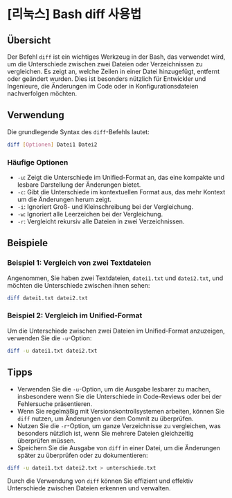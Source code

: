 # [리눅스] Bash diff 사용법

## Übersicht
Der Befehl `diff` ist ein wichtiges Werkzeug in der Bash, das verwendet wird, um die Unterschiede zwischen zwei Dateien oder Verzeichnissen zu vergleichen. Es zeigt an, welche Zeilen in einer Datei hinzugefügt, entfernt oder geändert wurden. Dies ist besonders nützlich für Entwickler und Ingenieure, die Änderungen im Code oder in Konfigurationsdateien nachverfolgen möchten.

## Verwendung
Die grundlegende Syntax des `diff`-Befehls lautet:

```bash
diff [Optionen] Datei1 Datei2
```

### Häufige Optionen
- `-u`: Zeigt die Unterschiede im Unified-Format an, das eine kompakte und lesbare Darstellung der Änderungen bietet.
- `-c`: Gibt die Unterschiede im kontextuellen Format aus, das mehr Kontext um die Änderungen herum zeigt.
- `-i`: Ignoriert Groß- und Kleinschreibung bei der Vergleichung.
- `-w`: Ignoriert alle Leerzeichen bei der Vergleichung.
- `-r`: Vergleicht rekursiv alle Dateien in zwei Verzeichnissen.

## Beispiele
### Beispiel 1: Vergleich von zwei Textdateien
Angenommen, Sie haben zwei Textdateien, `datei1.txt` und `datei2.txt`, und möchten die Unterschiede zwischen ihnen sehen:

```bash
diff datei1.txt datei2.txt
```

### Beispiel 2: Vergleich im Unified-Format
Um die Unterschiede zwischen zwei Dateien im Unified-Format anzuzeigen, verwenden Sie die `-u`-Option:

```bash
diff -u datei1.txt datei2.txt
```

## Tipps
- Verwenden Sie die `-u`-Option, um die Ausgabe lesbarer zu machen, insbesondere wenn Sie die Unterschiede in Code-Reviews oder bei der Fehlersuche präsentieren.
- Wenn Sie regelmäßig mit Versionskontrollsystemen arbeiten, können Sie `diff` nutzen, um Änderungen vor dem Commit zu überprüfen.
- Nutzen Sie die `-r`-Option, um ganze Verzeichnisse zu vergleichen, was besonders nützlich ist, wenn Sie mehrere Dateien gleichzeitig überprüfen müssen.
- Speichern Sie die Ausgabe von `diff` in einer Datei, um die Änderungen später zu überprüfen oder zu dokumentieren:

```bash
diff -u datei1.txt datei2.txt > unterschiede.txt
``` 

Durch die Verwendung von `diff` können Sie effizient und effektiv Unterschiede zwischen Dateien erkennen und verwalten.